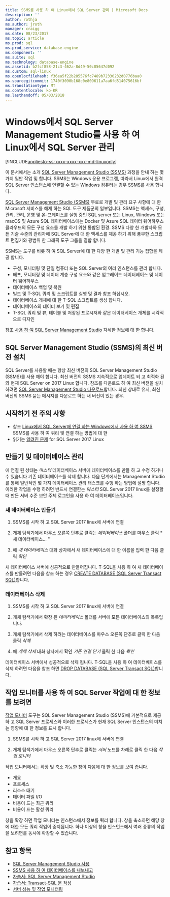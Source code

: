 ```yaml
---
title: SSMS를 사용 하 여 Linux에서 SQL Server 관리 | Microsoft Docs
description: ''
author: rothja
ms.author: jroth
manager: craigg
ms.date: 08/23/2017
ms.topic: article
ms.prod: sql
ms.prod_service: database-engine
ms.component: ''
ms.suite: sql
ms.technology: database-engine
ms.assetid: b2fcf858-21c3-462a-8d49-50c85647d092
ms.custom: sql-linux
ms.openlocfilehash: f36ea5f22b285576fc7489b72330232d0776baa0
ms.sourcegitcommit: 1740f3090b168c0e809611a7aa6fd514075616bf
ms.translationtype: MT
ms.contentlocale: ko-KR
ms.lasthandoff: 05/03/2018
---
```

# <a name="use-sql-server-management-studio-on-windows-to-manage-sql-server-on-linux"></a>Windows에서 SQL Server Management Studio를 사용 하 여 Linux에서 SQL Server 관리

[!INCLUDE[appliesto-ss-xxxx-xxxx-xxx-md-linuxonly](../includes/appliesto-ss-xxxx-xxxx-xxx-md-linuxonly.md)]

이 문서에서는 소개 [SQL Server Management Studio (SSMS)](../ssms/sql-server-management-studio-ssms.md) 과정을 안내 하는 몇 가지 일반 작업 및 합니다. SSMS는 Windows 응용 프로그램, 따라서 Linux에서 원격 SQL Server 인스턴스에 연결할 수 있는 Windows 컴퓨터는 경우 SSMS를 사용 합니다.

[SQL Server Management Studio (SSMS)](../ssms/sql-server-management-studio-ssms.md) 무료로 개발 및 관리 요구 사항에 대 한 Microsoft 서비스를 해제 하는 SQL 도구 제품군의 일부입니다. SSMS는 액세스, 구성, 관리, 관리, 운영 및 온-프레미스를 실행 중인 SQL server 또는 Linux, Windows 또는 macOS 및 Azure SQL 데이터베이스에는 Docker 및 Azure SQL 데이터 웨어하우스 클라우드의 모든 구성 요소를 개발 하기 위한 통합된 환경. SSMS 다양 한 개발자와 모든 기술 수준의 관리자에 SQL Server에 대 한 액세스를 제공 하기 위해 풍부한 스크립트 편집기와 광범위 한 그래픽 도구 그룹을 결합 합니다.

SSMS는 도구를 비롯 하 여 SQL Server에 대 한 다양 한 개발 및 관리 기능 집합을 제공 합니다.

- 구성, 모니터링 및 단일 컴퓨터 또는 SQL Server의 여러 인스턴스를 관리 합니다.
- 배포, 모니터링 및 데이터 계층 구성 요소와 같은 업그레이드 데이터베이스 및 데이터 웨어하우스
- 데이터베이스 백업 및 복원
- 빌드 및 T-SQL 쿼리 및 스크립트를 실행 및 결과 참조 하십시오.
- 데이터베이스 개체에 대 한 T-SQL 스크립트를 생성 합니다.
- 데이터베이스의 데이터 보기 및 편집
- T-SQL 쿼리 및 뷰, 테이블 및 저장된 프로시저와 같은 데이터베이스 개체를 시각적으로 디자인

참조 [사용 하 여 SQL Server Management Studio](https://msdn.microsoft.com/en-us/library/ms174173.aspx) 자세한 정보에 대 한 합니다.

## <a name="install-the-newest-version-of-sql-server-management-studio-ssms"></a>SQL Server Management Studio (SSMS)의 최신 버전 설치

SQL Server를 사용할 때는 항상 최신 버전의 SQL Server Management Studio (SSMS)를 사용 해야 합니다. 최신 버전의 SSMS 지속적으로 업데이트 되 고 최적화 된와 현재 SQL Server on 2017 Linux 합니다. 참조를 다운로드 하 여 최신 버전을 설치 하려면 [SQL Server Management Studio 다운로드](../ssms/download-sql-server-management-studio-ssms.md)합니다. 최신 상태로 유지, 최신 버전의 SSMS 묻는 메시지를 다운로드 하는 새 버전이 있는 경우. 

## <a name="before-you-begin"></a>시작하기 전 주의 사항
- 참조 [Linux에서 SQL Server에 연결 하는 Windows에서 사용 하 여 SSMS](sql-server-linux-develop-use-ssms.md) SSMS를 사용 하 여 쿼리 및 연결 하는 방법에 대 한
- 읽기는 [알려진 문제](sql-server-linux-release-notes.md) for SQL Server 2017 Linux

## <a name="create-and-manage-databases"></a>만들기 및 데이터베이스 관리
에 연결 된 상태는 *마스터* 데이터베이스 서버에 데이터베이스를 만들 하 고 수정 하거나 수 있습니다 기존 데이터베이스를 삭제 합니다. 다음 단계에서는 Management Studio를 통해 일반적인 몇 가지 데이터베이스 관리 태스크를 수행 하는 방법에 설명 합니다. 이러한 작업을 수행 하려면 반드시 연결한는 *마스터* SQL Server 2017 linux를 설정할 때 만든 서버 수준 보안 주체 로그인을 사용 하 여 데이터베이스입니다.

### <a name="create-a-new-database"></a>새 데이터베이스 만들기

1. SSMS를 시작 하 고 SQL Server 2017 linux에 서버에 연결

2. 개체 탐색기에서 마우스 오른쪽 단추로 클릭는 *데이터베이스* 폴더를 마우스 클릭 * 새 데이터베이스... "

3. 에 *새 데이터베이스* 대화 상자에서 새 데이터베이스에 대 한 이름을 입력 한 다음 클릭 *확인*

새 데이터베이스 서버에 성공적으로 만들어집니다. T-SQL을 사용 하 여 새 데이터베이스를 만들려면 다음을 참조 하는 경우 [CREATE DATABASE (SQL Server Transact SQL)](../t-sql/statements/create-database-sql-server-transact-sql.md)합니다.

### <a name="drop-a-database"></a>데이터베이스 삭제

1. SSMS를 시작 하 고 SQL Server 2017 linux에 서버에 연결

2. 개체 탐색기에서 확장 된 *데이터베이스* 폴더를 서버에 모든 데이터베이스의 목록입니다.

3. 개체 탐색기에서 삭제 하려는 데이터베이스를 마우스 오른쪽 단추로 클릭 한 다음 클릭 *삭제*

4. 에 *개체 삭제* 대화 상자에서 확인 *기존 연결 닫기* 클릭 한 다음 *확인*

데이터베이스 서버에서 성공적으로 삭제 됩니다. T-SQL을 사용 하 여 데이터베이스를 삭제 하려면 다음을 참조 하면 [DROP DATABASE (SQL Server Transact SQL)](../t-sql/statements/drop-database-transact-sql.md)합니다.

## <a name="use-activity-monitor-to-see-information-about-sql-server-activity"></a>작업 모니터를 사용 하 여 SQL Server 작업에 대 한 정보를 보려면

[작업 모니터](../relational-databases/performance-monitor/activity-monitor.md) 도구는 SQL Server Management Studio (SSMS)에 기본적으로 제공 하 고 SQL Server 프로세스와 이러한 프로세스가 현재 SQL Server 인스턴스의 미치는 영향에 대 한 정보를 표시 합니다.

1. SSMS를 시작 하 고 SQL Server 2017 linux에 서버에 연결

2. 개체 탐색기에서 마우스 오른쪽 단추로 클릭는 *서버* 노드를 차례로 클릭 한 다음 *작업 모니터*

작업 모니터에서는 확장 및 축소 가능한 창이 다음에 대 한 정보를 보여 줍니다.
- 개요
- 프로세스
- 리소스 대기
- 데이터 파일 I/O
- 비용이 드는 최근 쿼리
- 비용이 드는 활성 쿼리

창을 확장 하면 작업 모니터는 인스턴스에서 정보를 쿼리 합니다. 창을 축소하면 해당 창에 대한 모든 쿼리 작업이 중지됩니다. 하나 이상의 창을 인스턴스에서 여러 종류의 작업을 보려면를 동시에 확장할 수 있습니다.

## <a name="see-also"></a>참고 항목
- [SQL Server Management Studio 사용](https://msdn.microsoft.com/en-us/library/ms174173.aspx)
- [SSMS 사용 하 여 데이터베이스를 내보내고](sql-server-linux-migrate-ssms.md)
- [자습서: SQL Server Management Studio](https://msdn.microsoft.com/en-us/library/bb934498.aspx)
- [자습서: Transact-SQL 문 작성](../t-sql/tutorial-writing-transact-sql-statements.md)
- [서버 성능 및 작업 모니터링](../relational-databases/performance/server-performance-and-activity-monitoring.md)
